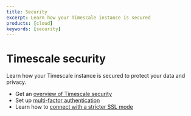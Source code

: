 ```yaml
---
title: Security
excerpt: Learn how your Timescale instance is secured
products: [cloud]
keywords: [security]
---
```


# Timescale security

Learn how your Timescale instance is secured to protect your data and
privacy.

*   Get an [overview of Timescale security][overview]
*   Set up [multi-factor authentication][mfa]
*   Learn how to [connect with a stricter SSL mode][ssl]

[overview]: /use-timescale/:currentVersion:/security/overview/
[ssl]: /use-timescale/:currentVersion:/security/strict-ssl/
[mfa]: /use-timescale/:currentVersion:/security/multi-factor-authentication/
